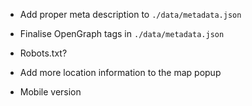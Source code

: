 * Add proper meta description to `./data/metadata.json`
* Finalise OpenGraph tags in `./data/metadata.json`
* Robots.txt?
* Add more location information to the map popup


* Mobile version